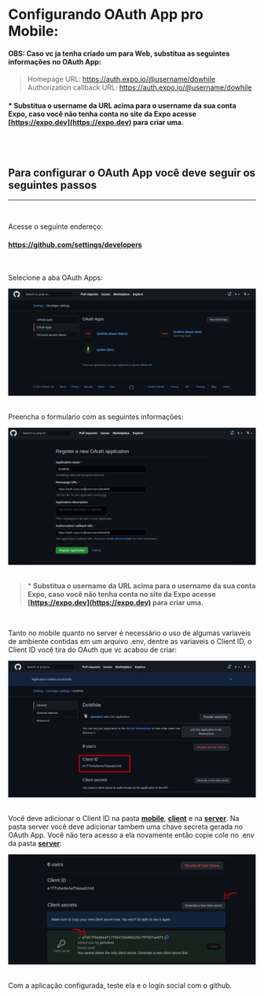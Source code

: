 # **Configurando OAuth App pro Mobile:**

#### OBS: Caso vc ja tenha criado um para Web, substitua as seguintes informações no OAuth App:

> Homepage URL: https://auth.expo.io/@username/dowhile <br/>
> Authorization callback URL: https://auth.expo.io/@username/dowhile

#### \* **Substitua o username da URL acima para o username da sua conta Expo, caso você não tenha conta no site da Expo acesse [https://expo.dev](https://expo.dev) para criar uma.**

<br/>
<br/>

## Para configurar o OAuth App você deve seguir os seguintes passos

---

<br/>

Acesse o seguinte endereço:

#### **https://github.com/settings/developers**

<br/>

Selecione a aba OAuth Apps:

<img src="../.github/oauth01.png" alt="OAuth App Page"/>
<br/>
<br/>

Preencha o formulario com as seguintes informações:

<img src="../.github/oauth03.png" alt="OAuth App Page"/>
<br/>
<br/>

> \* **Substitua o username da URL acima para o username da sua conta Expo, caso você não tenha conta no site da Expo acesse [https://expo.dev](https://expo.dev) para criar uma.**

<br/>

Tanto no mobile quanto no server é necessário o uso de algumas variaveis de ambiente contidas em um arquivo .env, dentre as variaveis o Client ID, o Client ID você tira do OAuth que vc acabou de criar:

<img src="../.github/oauth04.png" alt="OAuth App Page"/>
<br/>
<br/>

Você deve adicionar o Client ID na pasta **[mobile](../mobile/enviroment.js.txt)**, **[client](./.env.local.example.txt)** e na **[server](../server/.env.example.txt)**. Na pasta server você deve adicionar tambem uma chave secreta gerada no OAuth App. Você não tera acesso a ela novamente então copie cole no .env da pasta **[server](../server/.env.example.txt)**:

<img src="../.github/oauth05.png" alt="OAuth App Page"/>
<br/>
<br/>

Com a aplicação configurada, teste ela e o login social com o github.
